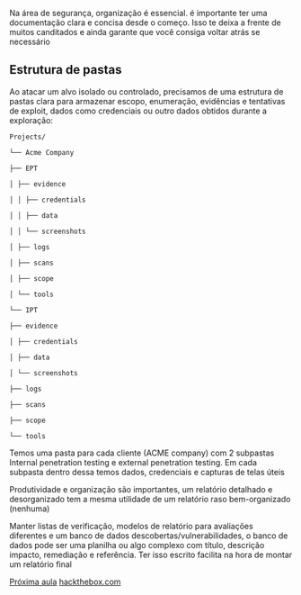 Na área de segurança, organização é essencial. é importante ter uma documentação clara e concisa desde o começo. Isso te deixa a frente de muitos canditados e ainda garante que você consiga voltar atrás se necessário

## Estrutura de pastas

Ao atacar um alvo isolado ou controlado, precisamos de uma estrutura de pastas clara para armazenar escopo, enumeração, evidências e tentativas de exploit, dados como credenciais ou outro dados obtidos durante a exploração:

```
Projects/

└── Acme Company

├── EPT

│ ├── evidence

│ │ ├── credentials

│ │ ├── data

│ │ └── screenshots

│ ├── logs

│ ├── scans

│ ├── scope

│ └── tools

└── IPT

├── evidence

│ ├── credentials

│ ├── data

│ └── screenshots

├── logs

├── scans

├── scope

└── tools
```


Temos uma pasta para cada cliente (ACME company) com 2 subpastas Internal penetration testing e external penetration testing. Em cada subpasta dentro dessa temos dados, credenciais e capturas de telas úteis

Produtividade e organização são importantes, um relatório detalhado e desorganizado tem a mesma utilidade de um relatório raso bem-organizado (nenhuma)

Manter listas de verificação, modelos de relatório para avaliações diferentes e um banco de dados descobertas/vulnerabilidades, o banco de dados pode ser uma planilha ou algo complexo com título, descrição impacto, remediação e referência. Ter isso escrito facilita na hora de montar um relatório final

[Próxima aula](3_VPN.md)
[hackthebox.com](https://academy.hackthebox.com/module/77/section/766)

